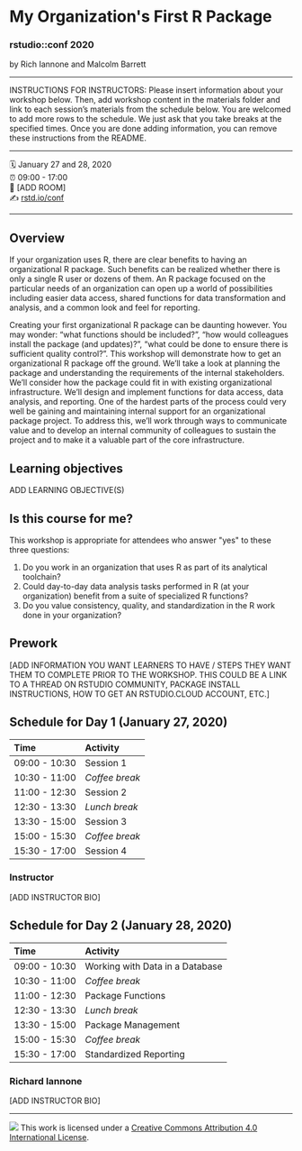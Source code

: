 My Organization's First R Package
================

### rstudio::conf 2020

by Rich Iannone and Malcolm Barrett

-----

INSTRUCTIONS FOR INSTRUCTORS: Please insert information about your
workshop below. Then, add workshop content in the materials folder and
link to each session’s materials from the schedule below. You are
welcomed to add more rows to the schedule. We just ask that you take
breaks at the specified times. Once you are done adding information, you
can remove these instructions from the README.

-----

:spiral_calendar: January 27 and 28, 2020  
:alarm_clock:     09:00 - 17:00  
:hotel:           \[ADD ROOM\]  
:writing_hand:    [rstd.io/conf](http://rstd.io/conf)

-----

## Overview

If your organization uses R, there are clear benefits to having an organizational R package. Such benefits can be realized whether there is only a single R user or dozens of them. An R package focused on the particular needs of an organization can open up a world of possibilities including easier data access, shared functions for data transformation and analysis, and a common look and feel for reporting.

Creating your first organizational R package can be daunting however. You may wonder: “what functions should be included?”, “how would colleagues install the package (and updates)?”, “what could be done to ensure there is sufficient quality control?”. This workshop will demonstrate how to get an organizational R package off the ground. We’ll take a look at planning the package and understanding the requirements of the internal stakeholders. We’ll consider how the package could fit in with existing organizational infrastructure. We’ll design and implement functions for data access, data analysis, and reporting. One of the hardest parts of the process could very well be gaining and maintaining internal support for an organizational package project. To address this, we’ll work through ways to communicate value and to develop an internal community of colleagues to sustain the project and to make it a valuable part of the core infrastructure.

## Learning objectives

ADD LEARNING OBJECTIVE(S)

## Is this course for me?

This workshop is appropriate for attendees who answer "yes" to these three questions: 

1. Do you work in an organization that uses R as part of its analytical toolchain? 
2. Could day-to-day data analysis tasks performed in R (at your organization) benefit from a suite of specialized R functions? 
3. Do you value consistency, quality, and standardization in the R work done in your organization?

## Prework

\[ADD INFORMATION YOU WANT LEARNERS TO HAVE / STEPS THEY WANT THEM TO
COMPLETE PRIOR TO THE WORKSHOP. THIS COULD BE A LINK TO A THREAD ON
RSTUDIO COMMUNITY, PACKAGE INSTALL INSTRUCTIONS, HOW TO GET AN
RSTUDIO.CLOUD ACCOUNT, ETC.\]

## Schedule for Day 1 (January 27, 2020)

| Time          | Activity         |
| :------------ | :--------------- |
| 09:00 - 10:30 | Session 1        |
| 10:30 - 11:00 | *Coffee break*   |
| 11:00 - 12:30 | Session 2        |
| 12:30 - 13:30 | *Lunch break*    |
| 13:30 - 15:00 | Session 3        |
| 15:00 - 15:30 | *Coffee break*   |
| 15:30 - 17:00 | Session 4        |

### Instructor

\[ADD INSTRUCTOR BIO\]

## Schedule for Day 2 (January 28, 2020)

| Time          | Activity                        |
| :------------ | :------------------------------ |
| 09:00 - 10:30 | Working with Data in a Database |
| 10:30 - 11:00 | *Coffee break*                  |
| 11:00 - 12:30 | Package Functions               |
| 12:30 - 13:30 | *Lunch break*                   |
| 13:30 - 15:00 | Package Management              |
| 15:00 - 15:30 | *Coffee break*                  |
| 15:30 - 17:00 | Standardized Reporting          |

### Richard Iannone

\[ADD INSTRUCTOR BIO\]

-----

![](https://i.creativecommons.org/l/by/4.0/88x31.png) This work is
licensed under a [Creative Commons Attribution 4.0 International
License](https://creativecommons.org/licenses/by/4.0/).
